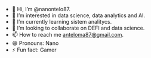 - 👋 Hi, I’m @nanontelo87.
- 👀 I’m interested in data science, data analytics and AI.
- 🌱 I’m currently learning sistem analitycs.
- 💞️ I’m looking to collaborate on DEFI and data science.
- 📫 How to reach me anteloma87@gmail.com.
- 😄 Pronouns: Nano
- ⚡ Fun fact: Gamer

<!---
nanontelo87/nanontelo87 is a ✨ special ✨ repository because its `README.md` (this file) appears on your GitHub profile.
You can click the Preview link to take a look at your changes.
--->
